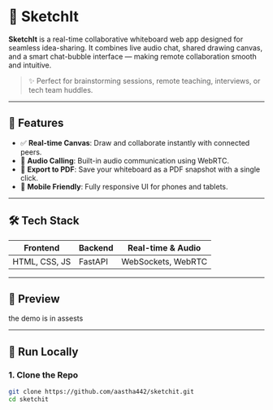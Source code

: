 # 🎨 SketchIt

**SketchIt** is a real-time collaborative whiteboard web app designed for seamless idea-sharing. It combines live audio chat, shared drawing canvas, and a smart chat-bubble interface — making remote collaboration smooth and intuitive.

> ✨ Perfect for brainstorming sessions, remote teaching, interviews, or tech team huddles.

---

## 🚀 Features

- ✅ **Real-time Canvas**: Draw and collaborate instantly with connected peers.
- 🎤 **Audio Calling**: Built-in audio communication using WebRTC.
- 📄 **Export to PDF**: Save your whiteboard as a PDF snapshot with a single click.
- 📱 **Mobile Friendly**: Fully responsive UI for phones and tablets.

---

## 🛠️ Tech Stack

| Frontend     | Backend     | Real-time & Audio |
|--------------|-------------|------------------|
| HTML, CSS, JS | FastAPI     | WebSockets, WebRTC |

---

## 📸 Preview

the demo is in assests 

---

## 🧪 Run Locally

### 1. Clone the Repo
```bash
git clone https://github.com/aastha442/sketchit.git
cd sketchit
